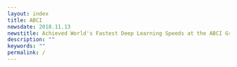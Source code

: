 ```yaml
---
layout: index
title: ABCI
newsdate: 2018.11.13
newstitle: Achieved World's Fastest Deep Learning Speeds at the ABCI Grand Challenge.
description: ""
keywords: ""
permalink: /
---
```

